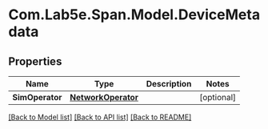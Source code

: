 # Com.Lab5e.Span.Model.DeviceMetadata

## Properties

Name | Type | Description | Notes
------------ | ------------- | ------------- | -------------
**SimOperator** | [**NetworkOperator**](NetworkOperator.md) |  | [optional] 

[[Back to Model list]](../README.md#documentation-for-models) [[Back to API list]](../README.md#documentation-for-api-endpoints) [[Back to README]](../README.md)

